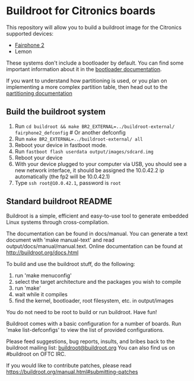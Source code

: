 # Buildroot for Citronics boards

This repository will allow you to build a buildroot image for the Citronics supported devices:
* [Fairphone 2](./docs/fairphone2.md)
* Lemon

These systems don't include a bootloader by default. You can find some important information about it in the [bootloader documentation](./docs/bootloader.md).

If you want to understand how partitioning is used, or you plan on implementing a more complex partition table, then head out to the [partitioning documentation](./docs/partitioning.md)

## Build the buildroot system

1. Run `cd buildroot && make BR2_EXTERNAL=../buildroot-external/ fairphone2_defconfig` # Or another defconfig
2. Run `make BR2_EXTERNAL=../buildroot-external/ all`
3. Reboot your device in fastboot mode.
4. Run `fastboot flash userdata output/images/sdcard.img`
5. Reboot your device
6. With your device plugged to your computer via USB, you should see a new network interface, it should be assigned the 10.0.42.2 ip automatically (the fp2 will be 10.0.42.1)
7. Type `ssh root@10.0.42.1`, password is `root`

## Standard buildroot README

Buildroot is a simple, efficient and easy-to-use tool to generate embedded
Linux systems through cross-compilation.

The documentation can be found in docs/manual. You can generate a text
document with 'make manual-text' and read output/docs/manual/manual.text.
Online documentation can be found at http://buildroot.org/docs.html

To build and use the buildroot stuff, do the following:

1) run 'make menuconfig'
2) select the target architecture and the packages you wish to compile
3) run 'make'
4) wait while it compiles
5) find the kernel, bootloader, root filesystem, etc. in output/images

You do not need to be root to build or run buildroot.  Have fun!

Buildroot comes with a basic configuration for a number of boards. Run
'make list-defconfigs' to view the list of provided configurations.

Please feed suggestions, bug reports, insults, and bribes back to the
buildroot mailing list: buildroot@buildroot.org
You can also find us on #buildroot on OFTC IRC.

If you would like to contribute patches, please read
https://buildroot.org/manual.html#submitting-patches
